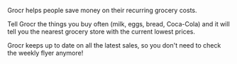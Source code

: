Grocr helps people save money on their recurring grocery costs.

Tell Grocr the things you buy often (milk, eggs, bread, Coca-Cola) and it will tell you the nearest grocery store with the current lowest prices.

Grocr keeps up to date on all the latest sales, so you don't need to check the weekly flyer anymore!
